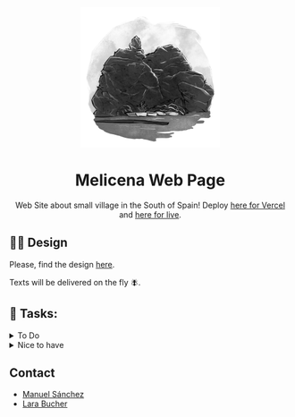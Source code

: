 <div align="center">

<img src="./public/images/melicena-round.png" width="250" alt="Melicena Logo" />

# Melicena Web Page

Web Site about small village in the South of Spain! Deploy [here for Vercel](https://melicena-nextjs.vercel.app/) and [here for live](https://www.melicena.es).

</div>

## 👩‍🎨 Design

Please, find the design [here](https://www.figma.com/file/aWT1yxLYQEAobgtwThy786/Melicena?type=design&node-id=0-1&mode=design&t=ByAELWdKCJRW3neO-0).

Texts will be delivered on the fly 🪰.

## 💪 Tasks:

<details>
<summary>To Do</summary>

- [x] - Create the Hero Component (with text, subtitle, body and cta on the left, and image on the right)
- [x] - Create the textImage Component (with the possibility of reverting direction with props)
- [x] - Create the section regarding the Place of interests
- [ ] - Create the section regarding the festivities
- [ ] - Improve the banner section, if required
- [ ] - Improve the footer section, if required
- [ ] - Create the og graphs for better sharing of the page
- [ ] - Create redirection from melicena.com to melicena.es
  </details>

<details>
<summary>Nice to have</summary>

- [ ] - Create a second page with a Masonry Layout full of cool pictures of the village (we would need to keep them stored somewhere with the copyright for the figcaption)
- [ ] - Create the quiz page following basically what I did on https://github.com/manuelsanchezweb/zustand-react-typescript-quiz + also adding supabase integration. This a big todo.
- [ ] - Create the contact section, we can use https://formspree.io/f/mayaebzj as the action of the form, and I will automatically receive emails with the information.
- [ ] - Add animations or transitions to the page
  </details>

## Contact

- [Manuel Sánchez](https://github.com/manuelsanchezweb)
- [Lara Bucher](https://github.com/BucherLara)
